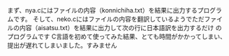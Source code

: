 まず、nya.cにはファイルの内容（konnichiha.txt）を結果に出力するプログラムです。
そして、neko.cにはファイルの内容を翻訳しているようでただファイルの内容（aisatsu.txt）を結果に出力して次の行に日本語訳を出力するだけ
のプログラムです
C言語を初めて使ってみた結果、とても時間がかかってしまい、提出が遅れてしまいました。すみません
